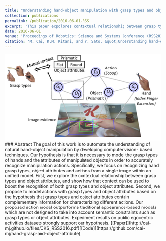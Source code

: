 ```yaml
---
title: "Understanding hand-object manipulation with grasp types and object attributes"
collection: publications
permalink: /publication/2016-06-01-RSS
excerpt: 'This paper expolores contextual relationship between grasp types and object attributes in hand manipulation activities'
date: 2016-06-01
venue: 'Proceedings of Robotics: Science and Systems Conference (RSS2016)'
citation: 'M. Cai, K.M. Kitani, and Y. Sato, &quot;Understanding hand-object manipulation with grasp types and object attributes,&quot; <i>Proceedings of Robotics: Science and Systems Conference (RSS2016)</i>, XII.034, pp. 1-10, 2016.'
---
```


<img class="img-responsive" src="/images/RSS2016_concept.png">
### Abstract
The goal of this work is to automate the understanding of natural hand-object manipulation by developing computer vision- based techniques. Our hypothesis is that it is necessary to model the grasp types of hands and the attributes of manipulated objects in order to accurately recognize manipulation actions. Specifically, we focus on recognizing hand grasp types, object attributes and actions from a single image within an unified model. First, we explore the contextual relationship between grasp types and object attributes, and show how that context can be used to boost the recognition of both grasp types and object attributes. Second, we propose to model actions with grasp types and object attributes based on the hypothesis that grasp types and object attributes contain complementary information for characterizing different actions. Our proposed action model outperforms traditional appearance-based models which are not designed to take into account semantic constraints such as grasp types or object attributes. Experiment results on public egocentric activities datasets strongly support our hypothesis.
[[Paper]](http://cai-mj.github.io/files/CKS_RSS2016.pdf)[[Code]](https://github.com/cai-mj/hand-grasp-and-object-attribute)

